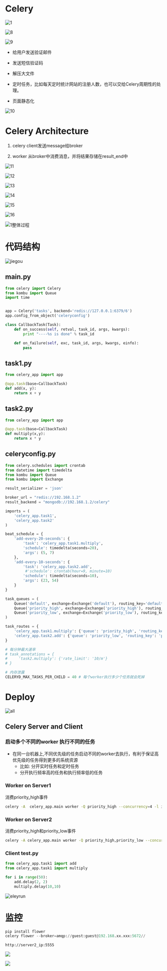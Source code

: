 



# Celery

![1](pic/1.jpg)



![8](pic/8.jpg)



![9](pic/9.jpg)

- 给用户发送验证邮件
- 发送短信验证码
- 解压大文件
- 定时任务，比如每天定时统计网站的注册人数，也可以交给Celery周期性的处理。

- 页面静态化

![10](pic/10.jpg)



# Celery Architecture

1.  celery client发送message给broker

2.  worker 从broker中消费消息，并将结果存储在result_end中

![11](pic/11.jpg)



![12](pic/12.jpg)



![13](pic/13.jpg)



![14](pic/14.jpg)

![15](pic/15.jpg)

![16](pic/16.jpg)



![1整体过程](pic/1整体过程.png)

# 代码结构



![jiegou](pic/jiegou.png)

## main.py

```python
from celery import Celery
from kombu import Queue
import time


app = Celery('tasks', backend='redis://127.0.0.1:6379/6')
app.config_from_object('celeryconfig')

class CallbackTask(Task):
    def on_success(self, retval, task_id, args, kwargs):
        print "----%s is done" % task_id

    def on_failure(self, exc, task_id, args, kwargs, einfo):
        pass
```

## task1.py

```python
from celery_app import app

@app.task(base=CallbackTask) 
def add(x, y):
    return x + y
```



## task2.py

```python
from celery_app import app

@app.task(base=CallbackTask) 
def multiply(x,y):
    return x * y

```

## celeryconfig.py

```python
from celery.schedules import crontab
from datetime import timedelta
from kombu import Queue
from kombu import Exchange

result_serializer = 'json'

broker_url = "redis://192.168.1.2"
result_backend = "mongodb://192.168.1.2/celery"

imports = (
    'celery_app.task1',
    'celery_app.task2'
)

beat_schedule = {
    'add-every-20-seconds': {
        'task': 'celery_app.task1.multiply',
        'schedule': timedelta(seconds=20),
        'args': (5, 7)
    },
    'add-every-10-seconds': {
        'task': 'celery_app.task2.add',
         #'schedule': crontab(hour=9, minute=10)
        'schedule': timedelta(seconds=10),
        'args': (23, 54)
    }
}

task_queues = (
    Queue('default', exchange=Exchange('default'), routing_key='default'),
    Queue('priority_high', exchange=Exchange('priority_high'), routing_key='priority_high'),
    Queue('priority_low', exchange=Exchange('priority_low'), routing_key='priority_low'),
)

task_routes = {
    'celery_app.task1.multiply': {'queue': 'priority_high', 'routing_key': 'priority_high'},
    'celery_app.task2.add': {'queue': 'priority_low', 'routing_key': 'priority_low'},
}

# 每分钟最大速率
# task_annotations = {
#     'task2.multiply': {'rate_limit': '10/m'}
# }

# 内存泄露
CELERYD_MAX_TASKS_PER_CHILD = 40 # 每个worker执行多少个任务就会死掉
```



# Deploy

![all](pic/all.png)

## Celery Server and Client

### 启动多个不同的worker 执行不同的任务

- 在同一台机器上,不同优先级的任务启动不同的worker去执行，有利于保证高优先级的任务得到更多的系统资源
  - 比如: 分开实时任务和定时任务
  - 分开执行频率高的任务和执行频率低的任务

### Worker on Server1

消费priority_high事件

```bash
celery -A  celery_app.main worker -Q priority_high --concurrency=4 -l info -E -n worker1@%h
```

### Worker on Server2

消费priority_high和priority_low事件

```bash
celery -A celery_app.main worker -Q priority_high,priority_low --concurrency=4 -l info -E -n worker2@%h
```

### Client    test.py

```python
from celery_app.task1 import add
from celery_app.task1 import multiply

for i in range(50):
    add.delay(2, 2)
    multiply.delay(10,10)
```

![eleyrun](pic/0save.png)



# 监控

```python
pip install flower
celery flower --broker=amqp://guest:guest@192.168.xx.xxx:5672//
```

```
http://server2_ip:5555
```

![](pic/jinkong0.png)





![](pic/jinkong1.png)